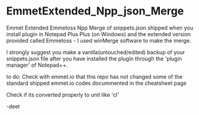 EmmetExtended_Npp_json_Merge
============================

Emmet Extended Emmetoss Npp Merge of snippets.json shipped 
when you install plugin in Notepad Plus Plus (on Windows) 
and the extended version provided called Emmetoss - I used winMerge software
to make the merge.

I strongly suggest you make a vanilla(untouched/edited) backup of your
snippets.json file after you have installed the plugin through the 'plugin manager' of
Notepad++.

to do:
Check with emmet.io that this repo has not changed some of the standard shipped
emmet.io codes docummented in the cheatsheet page

Check if its converted properly to unit like 'cl'


-deet
